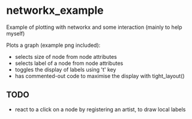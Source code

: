 networkx_example
================

Example of plotting with networkx and some interaction (mainly to help myself)

Plots a graph (example png included):

 * selects size of node from node attributes
 * selects label of a node from node attributes
 * toggles the display of labels using 't' key
 * has commented-out code to maximise the display with tight_layout()
 

TODO
----

 * react to a click on a node by registering an artist, to draw local labels
